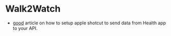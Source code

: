 # Walk2Watch

* [good](https://blog.maximeheckel.com/posts/build-personal-health-api-shortcuts-serverless/) article on how to setup apple shotcut to send data from Health app to your API.
